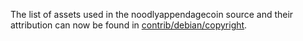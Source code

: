 The list of assets used in the noodlyappendagecoin source and their attribution can now be found in [contrib/debian/copyright](../contrib/debian/copyright).
